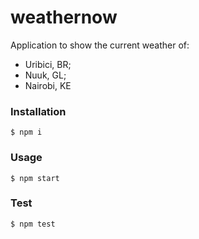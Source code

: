 # weathernow

Application to show the current weather of:
 - Uribici, BR;
 - Nuuk, GL;
 - Nairobi, KE
 
### Installation

```
$ npm i
```
 
### Usage
 
```
$ npm start
```

### Test

```
$ npm test
```
